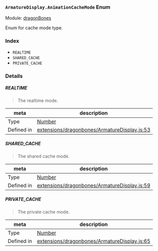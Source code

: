 ### `ArmatureDisplay.AnimationCacheMode` Enum



Module: [dragonBones](../modules/dragonBones.md)


Enum for cache mode type.


### Index
  - `REALTIME`
  - `SHARED_CACHE`
  - `PRIVATE_CACHE`

### Details


##### REALTIME

> The realtime mode.

| meta | description |
|------|-------------|
| Type | <a href="https://developer.mozilla.org/en/JavaScript/Reference/Global_Objects/Number" class="crosslink external" target="_blank">Number</a> |
| Defined in | [extensions/dragonbones/ArmatureDisplay.js:53](https://github.com/cocos-creator/engine/blob/2fda22be5638065a190bc4c97da6548631319aba/extensions/dragonbones/ArmatureDisplay.js#L53) |



##### SHARED_CACHE

> The shared cache mode.

| meta | description |
|------|-------------|
| Type | <a href="https://developer.mozilla.org/en/JavaScript/Reference/Global_Objects/Number" class="crosslink external" target="_blank">Number</a> |
| Defined in | [extensions/dragonbones/ArmatureDisplay.js:59](https://github.com/cocos-creator/engine/blob/2fda22be5638065a190bc4c97da6548631319aba/extensions/dragonbones/ArmatureDisplay.js#L59) |



##### PRIVATE_CACHE

> The private cache mode.

| meta | description |
|------|-------------|
| Type | <a href="https://developer.mozilla.org/en/JavaScript/Reference/Global_Objects/Number" class="crosslink external" target="_blank">Number</a> |
| Defined in | [extensions/dragonbones/ArmatureDisplay.js:65](https://github.com/cocos-creator/engine/blob/2fda22be5638065a190bc4c97da6548631319aba/extensions/dragonbones/ArmatureDisplay.js#L65) |


